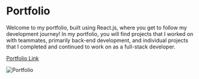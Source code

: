 # Portfolio

Welcome to my portfolio, built using React.js, where you get to follow my development journey! In my portfolio, you will find projects that I worked on with teammates, primarily back-end development, and individual projects that I completed and continued to work on as a full-stack developer. 


[Portfolio Link]()

![Portfolio]()
